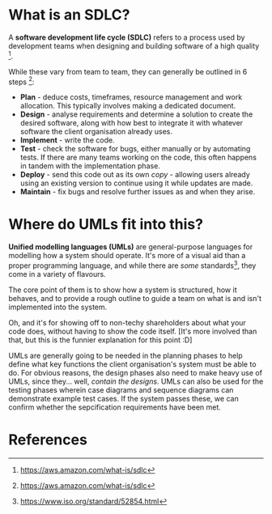 # What is an SDLC?

A **software development life cycle (SDLC)** refers to a process used by development teams when designing and building software of a high quality [^1]. 

While these vary from team to team, they can generally be outlined in 6 steps [^1]: 
- **Plan** - deduce costs, timeframes, resource management and work allocation. This typically involves making a dedicated document. 
- **Design** - analyse requirements and determine a solution to create the desired software, along with how best to integrate it with whatever software the client organisation already uses. 
- **Implement** - write the code. 
- **Test** - check the software for bugs, either manually or by automating tests. If there are many teams working on the code, this often happens in tandem with the implementation phase. 
- **Deploy** - send this code out as its own _copy_ - allowing users already using an existing version to continue using it while updates are made. 
- **Maintain** - fix bugs and resolve further issues as and when they arise. 

# Where do UMLs fit into this?

**Unified modelling languages (UMLs)** are general-purpose languages for modelling how a system should operate. It's more of a visual aid than a proper programming language, and while there are *some* standards[^2], they come in a variety of flavours. 

The core point of them is to show how a system is structured, how it behaves, and to provide a rough outline to guide a team on what is and isn't implemented into the system. 

Oh, and it's for showing off to non-techy shareholders about what your code does, without having to show the code itself. [It's more involved than that, but this is the funnier explanation for this point :D]

UMLs are generally going to be needed in the planning phases to help define what key functions the client organisation's system must be able to do. For obvious reasons, the design phases also need to make heavy use of UMLs, since they... well, _contain the designs_. 
UMLs can also be used for the testing phases wherein case diagrams and sequence diagrams can demonstrate example test cases. If the system passes these, we can confirm whether the sepcification requirements have been met. 

<!-- Outside of these phases, these diagrams aren't really directly involved. While they're a component of the implementation phase because they came from the previous stages, I'm not going to claim that UMLs are "applicable" at this stage of an SDLC only for the same reason that a map for a treasure -->

<!-- TODO: 
- Check TYPES of UML diagrams to deduce where to put which type in different SDLC stages
-->


# References
[^1]: https://aws.amazon.com/what-is/sdlc
[^2]: https://www.iso.org/standard/52854.html